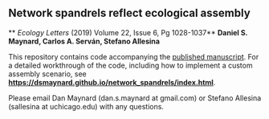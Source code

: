
## Network spandrels reflect ecological assembly
** _Ecology Letters_ (2019) Volume 22, Issue 6, Pg 1028-1037**
**Daniel S. Maynard, Carlos A. Serván, Stefano Allesina**

This repository contains code accompanying the [published manuscript](https://onlinelibrary.wiley.com/doi/full/10.1111/ele.12912). For a detailed workthrough of the code, including how to implement a custom assembly scenario, see **https://dsmaynard.github.io/network_spandrels/index.html**. 

Please email Dan Maynard (dan.s.maynard at gmail.com) or Stefano Allesina (sallesina at uchicago.edu) with any questions. 
